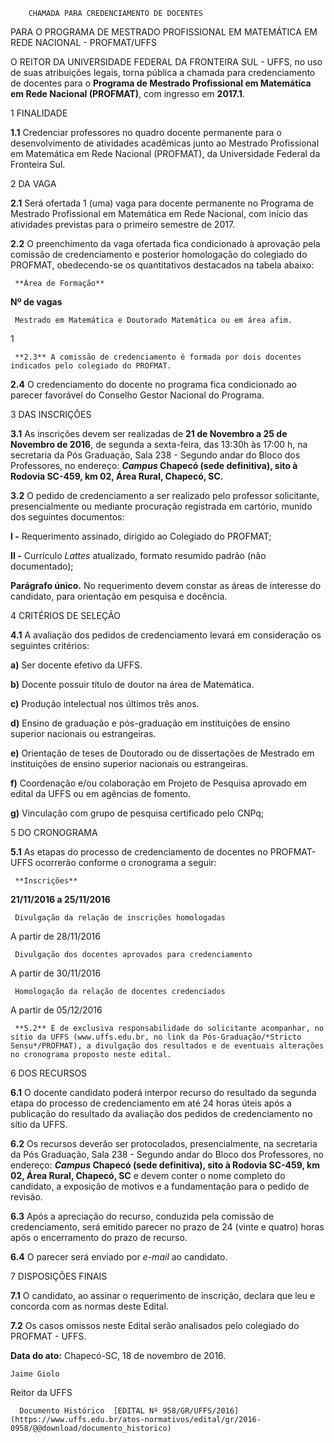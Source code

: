         CHAMADA PARA CREDENCIAMENTO DE DOCENTES  

PARA O PROGRAMA DE MESTRADO PROFISSIONAL EM MATEMÁTICA EM REDE NACIONAL - PROFMAT/UFFS

 O REITOR DA UNIVERSIDADE FEDERAL DA FRONTEIRA SUL - UFFS, no uso de suas atribuições legais, torna pública a chamada para credenciamento de docentes para o **Programa de Mestrado Profissional em Matemática em Rede Nacional (PROFMAT)**, com ingresso em **2017.1**.

 1 FINALIDADE

 **1.1** Credenciar professores no quadro docente permanente para o desenvolvimento de atividades acadêmicas junto ao Mestrado Profissional em Matemática em Rede Nacional (PROFMAT), da Universidade Federal da Fronteira Sul.

 2 DA VAGA

 **2.1** Será ofertada 1 (uma) vaga para docente permanente no Programa de Mestrado Profissional em Matemática em Rede Nacional, com início das atividades previstas para o primeiro semestre de 2017.

 **2.2** O preenchimento da vaga ofertada fica condicionado à aprovação pela comissão de credenciamento e posterior homologação do colegiado do PROFMAT, obedecendo-se os quantitativos destacados na tabela abaixo:

     **Área de Formação**

   **Nº de vagas**

     Mestrado em Matemática e Doutorado Matemática ou em área afim.

   1

     **2.3** A comissão de credenciamento é formada por dois docentes indicados pelo colegiado do PROFMAT.

 **2.4** O credenciamento do docente no programa fica condicionado ao parecer favorável do Conselho Gestor Nacional do Programa.

 3 DAS INSCRIÇÕES

 **3.1** As inscrições devem ser realizadas de **21 de Novembro a 25 de Novembro de 2016**, de segunda a sexta-feira, das 13:30h às 17:00 h, na secretaria da Pós Graduação, Sala 238 - Segundo andar do Bloco dos Professores, no endereço: ***Campus* Chapecó (sede definitiva), sito à Rodovia SC-459, km 02, Área Rural, Chapecó, SC.**

 **3.2** O pedido de credenciamento a ser realizado pelo professor solicitante, presencialmente ou mediante procuração registrada em cartório, munido dos seguintes documentos:

 **I -** Requerimento assinado, dirigido ao Colegiado do PROFMAT;

 **II -** Currículo *Lattes* atualizado, formato resumido padrão (não documentado);

 **Parágrafo único.** No requerimento devem constar as áreas de interesse do candidato, para orientação em pesquisa e docência.

 4 CRITÉRIOS DE SELEÇÃO

 **4.1** A avaliação dos pedidos de credenciamento levará em consideração os seguintes critérios:

 **a)** Ser docente efetivo da UFFS.

 **b)** Docente possuir título de doutor na área de Matemática.

 **c)** Produção intelectual nos últimos três anos.

 **d)** Ensino de graduação e pós-graduação em instituições de ensino superior nacionais ou estrangeiras.

 **e)** Orientação de teses de Doutorado ou de dissertações de Mestrado em instituições de ensino superior nacionais ou estrangeiras.

 **f)** Coordenação e/ou colaboração em Projeto de Pesquisa aprovado em edital da UFFS ou em agências de fomento.

 **g)** Vinculação com grupo de pesquisa certificado pelo CNPq;

 5 DO CRONOGRAMA

 **5.1** As etapas do processo de credenciamento de docentes no PROFMAT-UFFS ocorrerão conforme o cronograma a seguir:

     **Inscrições** 

   **21/11/2016 a 25/11/2016**

     Divulgação da relação de inscrições homologadas

   A partir de 28/11/2016

  

     Divulgação dos docentes aprovados para credenciamento

   A partir de 30/11/2016

  

     Homologação da relação de docentes credenciados 

   A partir de 05/12/2016

  

     **5.2** É de exclusiva responsabilidade do solicitante acompanhar, no sítio da UFFS (www.uffs.edu.br, no link da Pós-Graduação/*Stricto Sensu*/PROFMAT), a divulgação dos resultados e de eventuais alterações no cronograma proposto neste edital.

 6 DOS RECURSOS

 **6.1** O docente candidato poderá interpor recurso do resultado da segunda etapa do processo de credenciamento em até 24 horas úteis após a publicação do resultado da avaliação dos pedidos de credenciamento no sítio da UFFS.

 **6.2** Os recursos deverão ser protocolados, presencialmente, na secretaria da Pós Graduação, Sala 238 - Segundo andar do Bloco dos Professores, no endereço: ***Campus* Chapecó (sede definitiva), sito à Rodovia SC-459, km 02, Área Rural, Chapecó, SC** e devem conter o nome completo do candidato, a exposição de motivos e a fundamentação para o pedido de revisão.

 **6.3** Após a apreciação do recurso, conduzida pela comissão de credenciamento, será emitido parecer no prazo de 24 (vinte e quatro) horas após o encerramento do prazo de recurso.

 **6.4** O parecer será enviado por *e-mail* ao candidato.

 7 DISPOSIÇÕES FINAIS

 **7.1** O candidato, ao assinar o requerimento de inscrição, declara que leu e concorda com as normas deste Edital.

 **7.2** Os casos omissos neste Edital serão analisados pelo colegiado do PROFMAT - UFFS.

  

   **Data do ato:** Chapecó-SC, 18 de novembro de 2016.   
 

    Jaime Giolo   
 Reitor da UFFS 

      Documento Histórico  [EDITAL Nº 958/GR/UFFS/2016](https://www.uffs.edu.br/atos-normativos/edital/gr/2016-0958/@@download/documento_historico)     
      